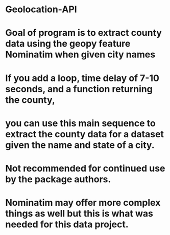 # Geolocation-API
# Goal of program is to extract county data using the geopy feature Nominatim when given city names
# If you add a loop, time delay of 7-10 seconds, and a function returning the county, 
# you can use this main sequence to extract the county data for a dataset given the name and state of a city.
# Not recommended for continued use by the package authors.
# Nominatim may offer more complex things as well but this is what was needed for this data project.
